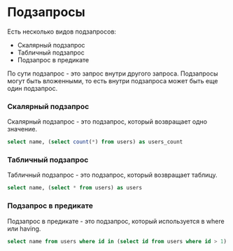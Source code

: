 # Подзапросы 

Есть несколько видов подзапросов:
- Скалярный подзапрос
- Табличный подзапрос
- Подзапрос в предикате

По сути подзапрос - это запрос внутри другого запроса.
Подзапросы могут быть вложенными, то есть внутри подзапроса может быть еще один подзапрос.

### Скалярный подзапрос

Скалярный подзапрос - это подзапрос, 
который возвращает одно значение.

```sql
select name, (select count(*) from users) as users_count
```

### Табличный подзапрос

Табличный подзапрос - это подзапрос,
который возвращает таблицу.

```sql
select name, (select * from users) as users
```

### Подзапрос в предикате

Подзапрос в предикате - это подзапрос,
который используется в where или having.

```sql
select name from users where id in (select id from users where id > 1)
```

